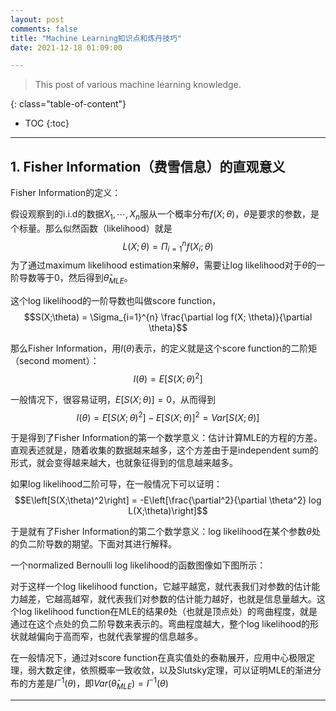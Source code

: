```yaml
---
layout: post
comments: false
title: "Machine Learning知识点和炼丹技巧"
date: 2021-12-18 01:09:00

---
```


> This post of various machine learning knowledge.


<!--more-->

{: class="table-of-content"}
* TOC
{:toc}

---

## 1. Fisher Information（费雪信息）的直观意义

Fisher Information的定义：

假设观察到的i.i.d的数据$X_1, \cdots, X_n$服从一个概率分布$f(X;\theta)$，$\theta$是要求的参数，是个标量。那么似然函数（likelihood）就是$$L(X; \theta) = \Pi_{i=1}^n f(X_i; \theta)$$为了通过maximum likelihood estimation来解$\theta$，需要让log likelihood对于$\theta$的一阶导数等于0，然后得到$\hat{\theta}_{MLE}$。

这个log likelihood的一阶导数也叫做score function，$$S(X;\theta) = \Sigma_{i=1}^{n} \frac{\partial log f(X; \theta)}{\partial \theta}$$

那么Fisher Information，用$I(\theta)$表示，的定义就是这个score function的二阶矩（second moment）：$$I(\theta) = E\left[S(X;\theta)^2\right]$$

一般情况下，很容易证明，$E\left[S(X;\theta)\right] = 0$，从而得到$$I(\theta) = E\left[S(X;\theta)^2\right] - E\left[S(X;\theta)\right]^2 = Var\left[S(X;\theta)\right]$$

于是得到了Fisher Information的第一个数学意义：估计计算MLE的方程的方差。直观表述就是，随着收集的数据越来越多，这个方差由于是independent sum的形式，就会变得越来越大，也就象征得到的信息越来越多。

如果log likelihood二阶可导，在一般情况下可以证明：$$E\left[S(X;\theta)^2\right] = -E\left[\frac{\partial^2}{\partial \theta^2} log L(X;\theta)\right]$$

于是就有了Fisher Information的第二个数学意义：log likelihood在某个参数$\theta$处的负二阶导数的期望。下面对其进行解释。

一个normalized Bernoulli log likelihood的函数图像如下图所示：

对于这样一个log likelihood function，它越平越宽，就代表我们对参数的估计能力越差，它越高越窄，就代表我们对参数的估计能力越好，也就是信息量越大。这个log likelihood function在MLE的结果$\hat{\theta}$处（也就是顶点处）的弯曲程度，就是通过在这个点处的负二阶导数来表示的。弯曲程度越大，整个log likelihood的形状就越偏向于高而窄，也就代表掌握的信息越多。

在一般情况下，通过对score function在真实值处的泰勒展开，应用中心极限定理，弱大数定律，依照概率一致收敛，以及Slutsky定理，可以证明MLE的渐进分布的方差是$I^{-1}(\theta)$，即$Var(\hat{\theta}_{MLE}) = I^{-1}(\theta)$




---
